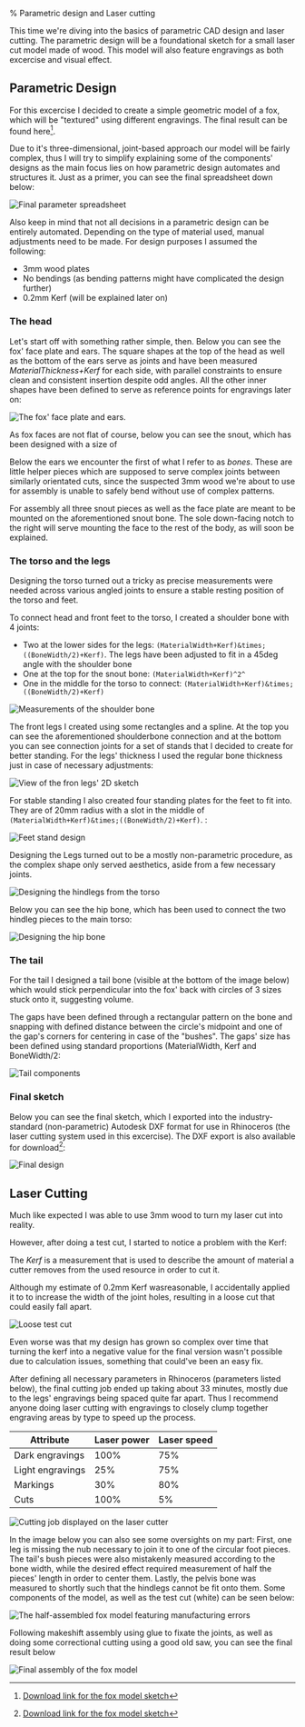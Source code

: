 % Parametric design and Laser cutting

[^cadsketch]: [Download link for the fox model sketch](../download/foxfigure.dxf)
[^fusionfile]: [Download link for the fox model sketch](../download/foxcut.f3d)

This time we're diving into the basics of parametric CAD design and laser cutting. The parametric design will be a foundational sketch for a small laser cut model made of wood. This model will also feature engravings as both excercise and visual effect.

## Parametric Design

For this excercise I decided to create a simple geometric model of a fox, which will be "textured" using different engravings. The final result can be found here[^fusionfile].

Due to it's three-dimensional, joint-based approach our model will be fairly complex, thus I will try to simplify explaining some of the components' designs as the main focus lies on how parametric design automates and structures it. Just as a primer, you can see the final spreadsheet down below:

![Final parameter spreadsheet](../img/lesson3/spreadsheet.png)

Also keep in mind that not all decisions in a parametric design can be entirely automated. Depending on the type of material used, manual adjustments need to be made. For design purposes I assumed the following:

- 3mm wood plates
- No bendings (as bending patterns might have complicated the design further)
- 0.2mm Kerf (will be explained later on)

### The head

Let's start off with something rather simple, then. Below you can see the fox' face plate and ears. The square shapes at the top of the head as well as the bottom of the ears serve as joints and have been measured *MaterialThickness+Kerf* for each side, with parallel constraints to ensure clean and consistent insertion despite odd angles. All the other inner shapes have been defined to serve as reference points for engravings later on:

![The fox' face plate and ears.](../img/lesson3/foxface.png)

As fox faces are not flat of course, below you can see the snout, which has been designed with a size of

Below the ears we encounter the first of what I refer to as *bones*. These are little helper pieces which are supposed to serve complex joints between similarly orientated cuts, since the suspected 3mm wood we're about to use for assembly is unable to safely bend without use of complex patterns.

For assembly all three snout pieces as well as the face plate are meant to be mounted on the aforementioned snout bone. The sole down-facing notch to the right will serve mounting the face to the rest of the body, as will soon be explained.

### The torso and the legs

Designing the torso turned out a tricky as precise measurements were needed across various angled joints to ensure a stable resting position of the torso and feet.

To connect head and front feet to the torso, I created a shoulder bone with 4 joints:

- Two at the lower sides for the legs: `(MaterialWidth+Kerf)&times;((BoneWidth/2)+Kerf)`. The legs have been adjusted to fit in a 45deg angle with the shoulder bone
- One at the top for the snout bone: `(MaterialWidth+Kerf)^2^`
- One in the middle for the torso to connect: `(MaterialWidth+Kerf)&times;((BoneWidth/2)+Kerf)` 

![Measurements of the shoulder bone](../img/lesson3/shoulderbone.png)

The front legs I created using some rectangles and a spline. At the top you can see the aforementioned shoulderbone connection and at the bottom you can see connection joints for a set of stands that I decided to create for better standing. For the legs' thickness I used the regular bone thickness just in case of necessary adjustments:

![View of the fron legs' 2D sketch](../img/lesson3/frontlegs.png)

For stable standing I also created four standing plates for the feet to fit into. They are of 20mm radius with a slot in the middle of `(MaterialWidth+Kerf)&times;((BoneWidth/2)+Kerf)`. :

![Feet stand design](../img/lesson3/feetstands.png)

Designing the Legs turned out to be a mostly non-parametric procedure, as the complex shape only served aesthetics, aside from a few necessary joints.

![Designing the hindlegs from the torso](../img/lesson3/hindleg_measurements.png)

Below you can see the hip bone, which has been used to connect the two hindleg pieces to the main torso:

![Designing the hip bone](../img/lesson3/hipbone.png)

### The tail

For the tail I designed a tail bone (visible at the bottom of the image below) which would stick perpendicular into the fox' back with circles of 3 sizes stuck onto it, suggesting volume.

The gaps have been defined through a rectangular pattern on the bone and snapping with defined distance between the circle's midpoint and one of the gap's corners for centering in case of the "bushes". The gaps' size has been defined using standard proportions (MaterialWidth, Kerf and BoneWidth/2:

![Tail components](../img/lesson3/tail.png)

### Final sketch

Below you can see the final sketch, which I exported into the industry-standard (non-parametric) Autodesk DXF format for use in Rhinoceros (the laser cutting system used in this excercise). The DXF export is also available for download[^cadsketch]:

![Final design](../img/lesson3/fox_final.png)

## Laser Cutting
   
Much like expected I was able to use 3mm wood to turn my laser cut into reality.

However, after doing a test cut, I started to notice a problem with the Kerf:

The *Kerf* is a measurement that is used to describe the amount of material a cutter removes from the used resource in order to cut it.

Although my estimate of 0.2mm Kerf wasreasonable, I accidentally applied it to to increase the width of the joint holes, resulting in a loose cut that could easily fall apart.

![Loose test cut](../img/lesson3/testcut.jpg)

Even worse was that my design has grown so complex over time that turning the kerf into a negative value for the final version wasn't possible due to calculation issues, something that could've been an easy fix.

After defining all necessary parameters in Rhinoceros (parameters listed below), the final cutting job ended up taking about 33 minutes, mostly due to the legs' engravings being spaced quite far apart. Thus I recommend anyone doing laser cutting with engravings to closely clump together engraving areas by type to speed up the process.


|Attribute|Laser power|Laser speed|
|--|--|--|
|Dark engravings| 100%| 75%|
|Light engravings| 25%| 75%|
|Markings| 30% | 80%|
|Cuts| 100%| 5%|

![Cutting job displayed on the laser cutter](../img/lesson3/jobtime.jpg)

In the image below you can also see some oversights on my part: First, one leg is missing the nub necessary to join it to one of the circular foot pieces. The tail's bush pieces were also mistakenly measured according to the bone width, while the desired effect required measurement of half the pieces' length in order to center them. Lastly, the pelvis bone was measured to shortly such that the hindlegs cannot be fit onto them. Some components of the model, as well as the test cut (white) can be seen below:

![The half-assembled fox model featuring manufacturing errors](../img/lesson3/components.jpg)

Following makeshift assembly using glue to fixate the joints, as well as doing some correctional cutting using a good old saw, you can see the final result below

![Final assembly of the fox model](../img/lesson3/model_final.png)
